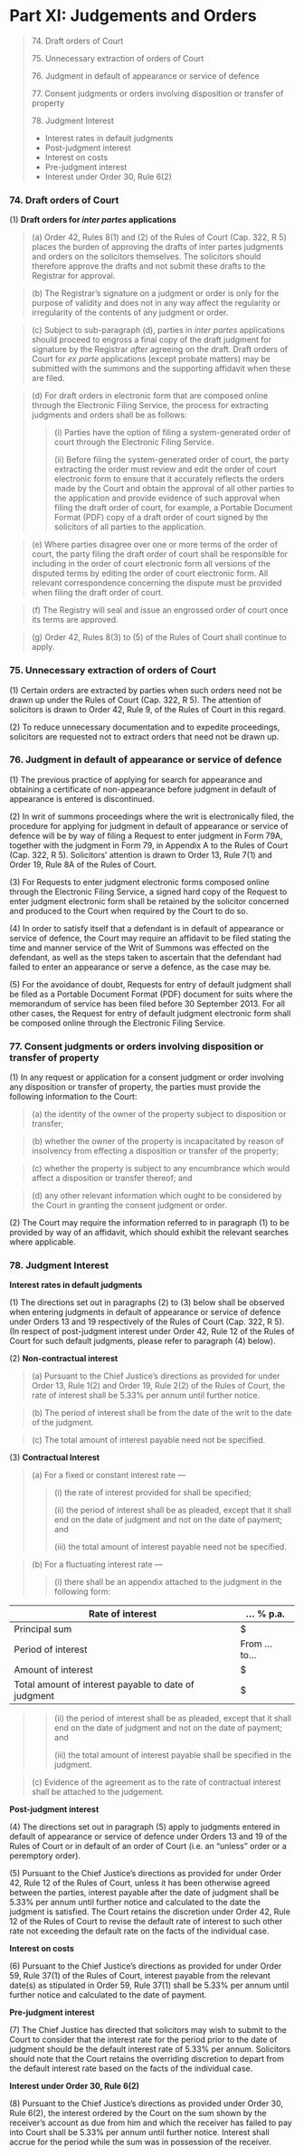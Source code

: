 # Part XI: Judgements and Orders

> 74\. Draft orders of Court&#x20;
>
> 75\. Unnecessary extraction of orders of Court&#x20;
>
> 76\. Judgment in default of appearance or service of defence&#x20;
>
> 77\. Consent judgments or orders involving disposition or transfer of property&#x20;
>
> 78\. Judgment Interest&#x20;
>
> * Interest rates in default judgments&#x20;
> * Post-judgment interest&#x20;
> * Interest on costs&#x20;
> * Pre-judgment interest&#x20;
> * Interest under Order 30, Rule 6(2)

### 74. Draft orders of Court <a href="#id-74-draft-orders-of-court" id="id-74-draft-orders-of-court"></a>

(1) **Draft orders for **_**inter partes**_** applications**

> (a) Order 42, Rules 8(1) and (2) of the Rules of Court (Cap. 322, R 5) places the burden of approving the drafts of inter partes judgments and orders on the solicitors themselves. The solicitors should therefore approve the drafts and not submit these drafts to the Registrar for approval.

> (b) The Registrar’s signature on a judgment or order is only for the purpose of validity and does not in any way affect the regularity or irregularity of the contents of any judgment or order.

> (c) Subject to sub-paragraph (d), parties in _inter partes_ applications should proceed to engross a final copy of the draft judgment for signature by the Registrar _after_ agreeing on the draft. Draft orders of Court for _ex parte_ applications (except probate matters) may be submitted with the summons and the supporting affidavit when these are filed.

> (d) For draft orders in electronic form that are composed online through the Electronic Filing Service, the process for extracting judgments and orders shall be as follows:
>
> > (i) Parties have the option of filing a system-generated order of court through the Electronic Filing Service.
> >
> > (ii) Before filing the system-generated order of court, the party extracting the order must review and edit the order of court electronic form to ensure that it accurately reflects the orders made by the Court and obtain the approval of all other parties to the application and provide evidence of such approval when filing the draft order of court, for example, a Portable Document Format (PDF) copy of a draft order of court signed by the solicitors of all parties to the application.

> (e) Where parties disagree over one or more terms of the order of court, the party filing the draft order of court shall be responsible for including in the order of court electronic form all versions of the disputed terms by editing the order of court electronic form. All relevant correspondence concerning the dispute must be provided when filing the draft order of court.

> (f) The Registry will seal and issue an engrossed order of court once its terms are approved.

> (g) Order 42, Rules 8(3) to (5) of the Rules of Court shall continue to apply.

### 75. Unnecessary extraction of orders of Court

(1) Certain orders are extracted by parties when such orders need not be drawn up under the Rules of Court (Cap. 322, R 5). The attention of solicitors is drawn to Order 42, Rule 9, of the Rules of Court in this regard.

(2) To reduce unnecessary documentation and to expedite proceedings, solicitors are requested not to extract orders that need not be drawn up.

### 76. Judgment in default of appearance or service of defence <a href="#id-76-judgment-in-default-of-appearance-or-service-of-defence" id="id-76-judgment-in-default-of-appearance-or-service-of-defence"></a>

(1) The previous practice of applying for search for appearance and obtaining a certificate of non-appearance before judgment in default of appearance is entered is discontinued.

(2) In writ of summons proceedings where the writ is electronically filed, the procedure for applying for judgment in default of appearance or service of defence will be by way of filing a Request to enter judgment in Form 79A, together with the judgment in Form 79, in Appendix A to the Rules of Court (Cap. 322, R 5). Solicitors’ attention is drawn to Order 13, Rule 7(1) and Order 19, Rule 8A of the Rules of Court.

(3) For Requests to enter judgment electronic forms composed online through the Electronic Filing Service, a signed hard copy of the Request to enter judgment electronic form shall be retained by the solicitor concerned and produced to the Court when required by the Court to do so.

(4) In order to satisfy itself that a defendant is in default of appearance or service of defence, the Court may require an affidavit to be filed stating the time and manner service of the Writ of Summons was effected on the defendant, as well as the steps taken to ascertain that the defendant had failed to enter an appearance or serve a defence, as the case may be.

(5) For the avoidance of doubt, Requests for entry of default judgment shall be filed as a Portable Document Format (PDF) document for suits where the memorandum of service has been filed before 30 September 2013. For all other cases, the Request for entry of default judgment electronic form shall be composed online through the Electronic Filing Service.

### 77. Consent judgments or orders involving disposition or transfer of property <a href="#id-77-consent-judgments-or-orders-involving-disposition-or-transfer-of-property" id="id-77-consent-judgments-or-orders-involving-disposition-or-transfer-of-property"></a>

(1) In any request or application for a consent judgment or order involving any disposition or transfer of property, the parties must provide the following information to the Court:

> (a) the identity of the owner of the property subject to disposition or transfer;

> (b) whether the owner of the property is incapacitated by reason of insolvency from effecting a disposition or transfer of the property;

> (c) whether the property is subject to any encumbrance which would affect a disposition or transfer thereof; and

> (d) any other relevant information which ought to be considered by the Court in granting the consent judgment or order.

(2) The Court may require the information referred to in paragraph (1) to be provided by way of an affidavit, which should exhibit the relevant searches where applicable.

### 78. Judgment Interest <a href="#id-78-judgment-interest" id="id-78-judgment-interest"></a>

**Interest rates in default judgments**

(1) The directions set out in paragraphs (2) to (3) below shall be observed when entering judgments in default of appearance or service of defence under Orders 13 and 19 respectively of the Rules of Court (Cap. 322, R 5). (In respect of post-judgment interest under Order 42, Rule 12 of the Rules of Court for such default judgments, please refer to paragraph (4) below).

(2) **Non-contractual interest**

> (a) Pursuant to the Chief Justice’s directions as provided for under Order 13, Rule 1(2) and Order 19, Rule 2(2) of the Rules of Court, the rate of interest shall be 5.33% per annum until further notice.

> (b) The period of interest shall be from the date of the writ to the date of the judgment.

> (c) The total amount of interest payable need not be specified.

(3) **Contractual Interest**

> (a) For a fixed or constant interest rate —
>
> > (i) the rate of interest provided for shall be specified;
> >
> > (ii) the period of interest shall be as pleaded, except that it shall end on the date of judgment and not on the date of payment; and
> >
> > (iii) the total amount of interest payable need not be specified.

> (b) For a fluctuating interest rate —
>
> > (i) there shall be an appendix attached to the judgment in the following form:

| Rate of interest                                     | … % p.a.   |
| ---------------------------------------------------- | ---------- |
| Principal sum                                        | $          |
| Period of interest                                   | From … to… |
| Amount of interest                                   | $          |
| Total amount of interest payable to date of judgment | $          |

> > (ii) the period of interest shall be as pleaded, except that it shall end on the date of judgment and not on the date of payment; and
> >
> > (iii) the total amount of interest payable shall be specified in the judgment.

> (c) Evidence of the agreement as to the rate of contractual interest shall be attached to the judgement.

**Post-judgment interest**

(4) The directions set out in paragraph (5) apply to judgments entered in default of appearance or service of defence under Orders 13 and 19 of the Rules of Court or in default of an order of Court (i.e. an “unless” order or a peremptory order).

(5) Pursuant to the Chief Justice’s directions as provided for under Order 42, Rule 12 of the Rules of Court, unless it has been otherwise agreed between the parties, interest payable after the date of judgment shall be 5.33% per annum until further notice and calculated to the date the judgment is satisfied. The Court retains the discretion under Order 42, Rule 12 of the Rules of Court to revise the default rate of interest to such other rate not exceeding the default rate on the facts of the individual case.

**Interest on costs**

(6) Pursuant to the Chief Justice’s directions as provided for under Order 59, Rule 37(1) of the Rules of Court, interest payable from the relevant date(s) as stipulated in Order 59, Rule 37(1) shall be 5.33% per annum until further notice and calculated to the date of payment.

**Pre-judgment interest**

(7) The Chief Justice has directed that solicitors may wish to submit to the Court to consider that the interest rate for the period prior to the date of judgment should be the default interest rate of 5.33% per annum. Solicitors should note that the Court retains the overriding discretion to depart from the default interest rate based on the facts of the individual case.

**Interest under Order 30, Rule 6(2)**

(8) Pursuant to the Chief Justice’s directions as provided under Order 30, Rule 6(2), the interest ordered by the Court on the sum shown by the receiver’s account as due from him and which the receiver has failed to pay into Court shall be 5.33% per annum until further notice. Interest shall accrue for the period while the sum was in possession of the receiver.
